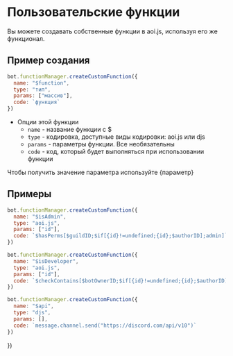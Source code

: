 # Пользовательские функции

Вы можете создавать собственные функции в aoi.js, используя его же функционал. 

## Пример создания
```javascript
bot.functionManager.createCustomFunction({
  name: "$function",
  type: "тип",
  params: ["массив"],
  code: `функция`
})
```
* Опции этой функции
  * `name` - название функции с $
  * `type` - кодировка, доступные виды кодировки: aoi.js или djs
  * `params` - параметры функции. Все необязательны
  * `code` - код, который будет выполняться при использовании функции

Чтобы получить значение параметра используйте {параметр}

## Примеры
```javascript
bot.functionManager.createCustomFunction({
  name: "$isAdmin",
  type: "aoi.js",
  params: ["id"],
  code: `$hasPerms[$guildID;$if[{id}!=undefined;{id};$authorID];admin]`
})
```
```javascript
bot.functionManager.createCustomFunction({
  name: "$isDeveloper",
  type: "aoi.js",
  params: ["id"],
  code: `$checkContains[$botOwnerID;$if[{id}!=undefined;{id};$authorID]]`
})
```
```javascript
bot.functionManager.createCustomFunction({
  name: "$api",
  type: "djs",
  params: [],
  code: `message.channel.send("https://discord.com/api/v10")`
})
```
})